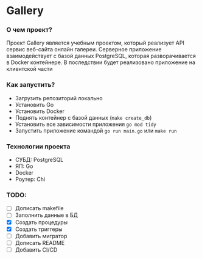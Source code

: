 # Gallery

### О чем проект?
Проект Gallery является учебным проектом, который реализует API сервис веб-сайта онлайн галереи. Серверное приложение взаимодействует с базой данных PostgreSQL, которая разворачивается в Docker контейнере. В последствии будет реализовано приложение на клиентской части

### Как запустить?
- Загрузить репозиторий локально
- Установить Go
- Установить Docker
- Поднять контейнер с базой данных (```make create_db```)
- Установить все зависимости приложения ```go mod tidy```
- Запустить приложение командой ```go run main.go``` или ```make run```

### Технологии проекта
- СУБД: PostgreSQL
- ЯП: Go
- Docker
- Роутер: Chi

### TODO:
- [ ] Дописать makefile
- [ ] Заполнить данные в БД
- [x] Создать процедуры
- [x] Создать триггеры
- [ ] Добавить мигратор
- [ ] Дописать README
- [ ] Добавить CI/CD